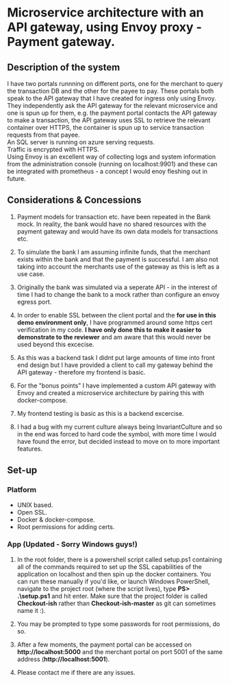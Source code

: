 # Microservice architecture with an API gateway, using Envoy proxy - Payment gateway.
## Description of the system

I have two portals runnning on different ports, one for the merchant to query the transaction DB and the other for the payee to pay. These portals both speak to the API gateway that I have created for ingress only using Envoy. They independently ask the API gateway for the relevant microservice and one is spun up for them, e.g. the payment portal contacts the API gateway to make a transaction, the API gateway uses SSL to retrieve the relevant container over HTTPS, the container is spun up to service transaction requests from that payee.   
An SQL server is running on azure serving requests.  
Traffic is encrypted with HTTPS.  
Using Envoy is an excellent way of collecting logs and system information from the administration console (running on localhost:9901) and these can be integrated with prometheus - a concept I would enoy fleshing out in future.

## Considerations & Concessions

1. Payment models for transaction etc. have been repeated in the Bank mock. In reality, the bank would have no shared resources with the payment gateway and would have its own data models for transactions etc.

2. To simulate the bank I am assuming infinite funds, that the merchant exists within the bank and that the payment is successful. I am also not taking into account the merchants use of the gateway as this is left as a use case.

3. Originally the bank was simulated via a seperate API - in the interest of time I had to change the bank to a mock rather than configure an envoy egress port.

4. In order to enable SSL between the client portal and the __for use in this demo environment only__, I have programmed around some https cert verification in my code. __I have only done this to make it easier to demonstrate to the reviewer__ and am aware that this would never be used beyond this excecise.

5. As this was a backend task I didnt put large amounts of time into front end design but I have provided a client to call my gateway behind the API gateway - therefore my frontend is basic.

6. For the "bonus points" I have implemented a custom API gateway with Envoy and created a microservice architecture by pairing this with docker-compose.

7. My frontend testing is basic as this is a backend excercise.

8. I had a bug with my current culture always being InvariantCulture and so in the end was forced to hard code the symbol, with more time I would have found the error, but decided instead to move on to more important features.

## Set-up 
### Platform
- UNIX based.
- Open SSL.
- Docker & docker-compose.
- Root permissions for adding certs.

### App (Updated - Sorry Windows guys!)

1. In the root folder, there is a powershell script called setup.ps1 containing all of the commands required to set up the SSL capabilities of the application on localhost and then spin up the docker containers. You can run these manually if you'd like, or launch Windows PowerShell, navigate to the project root (where the script lives), type __PS> .\setup.ps1__ and hit enter. Make sure that the project folder is called __Checkout-ish__ rather than __Checkout-ish-master__ as git can sometimes name it :).

2. You may be prompted to type some passwords for root permissions, do so.

3. After a few moments, the payment portal can be accessed on __http://localhost:5000__ and the merchant portal on port 5001 of the same address (__http://localhost:5001__).

4. Please contact me if there are any issues.
